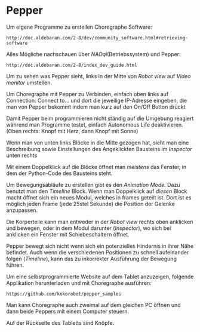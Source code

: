 # Pepper
Um eigene Programme zu erstellen
Choregraphe Software:
```
http://doc.aldebaran.com/2-8/dev/community_software.html#retrieving-software
```
Alles Mögliche nachschauen über *NAOqi*(Betriebssystem) und Pepper:
```
http://doc.aldebaran.com/2-8/index_dev_guide.html
```
Um zu sehen was Pepper sieht, links in der Mitte von *Robot view* auf *Video monitor* umstellen.

Um Choregraphe mit Pepper zu Verbinden, einfach oben links auf Connection: Connect to...
und dort die jeweilige IP-Adresse eingeben, die man von Pepper bekommt indem man kurz auf den On/Off Button drückt.

Damit Pepper beim programmieren nicht ständig auf die Umgebung reagiert während man Programme testet, einfach Autonomous Life deaktivieren. (Oben rechts: Knopf mit Herz, dann Knopf mit Sonne)

Wenn man von unten links Blöcke in die Mitte gezogen hat, sieht man eine Beschreibung sowie Einstellungen des Angeklickten Bausteins im *Inspector* unten rechts

Mit einem Doppelklick auf die Blöcke öffnet man _meistens_ das Fenster, in dem der Python-Code des Bausteins steht.

Um Bewegungsabläufe zu erstellen gibt es den *Animation Mode*. Dazu benutzt man den *Timeline* Block.
Wenn man Doppelklick auf _diesen_ Block macht öffnet sich ein neues Modul, welches in frames geteilt ist. Dort ist es möglich jeden Frame (jede 25stel Sekunde) die Position der Gelenke anzupassen.

Die Körperteile kann man entweder in der *Robot view* rechts oben anklicken und bewegen, oder in dem Modul darunter (*Inspector*), wo sich bei anklicken ein Fenster mit Schiebeschaltern öffnet.

Pepper bewegt sich nicht wenn sich ein potenzielles Hindernis in ihrer Nähe befindet. Auch wenn die verschiedenen Positionen zu schnell aufeinander folgen (*Timeline*), kann das zu inkorrekter Ausführung der Bewegung führen.

Um eine selbstprogrammierte Website auf dem Tablet anzuzeigen, folgende Applikation herunterladen und mit Choregraphe ausführen:
```
https://github.com/kokorobot/pepper_samples
```

Man kann Choregraphe auch zweimal auf dem gleichen PC öffnen und dann beide Peppers mit einem Computer steuern.

Auf der Rückseite des Tabletts sind Knöpfe. 


